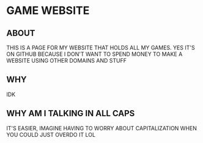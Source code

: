 # GAME WEBSITE
## ABOUT
THIS IS A PAGE FOR MY WEBSITE THAT HOLDS ALL MY GAMES. YES IT'S ON GITHUB BECAUSE I DON'T WANT TO SPEND MONEY TO MAKE A WEBSITE USING OTHER DOMAINS AND STUFF
## WHY
IDK
## WHY AM I TALKING IN ALL CAPS
IT'S EASIER, IMAGINE HAVING TO WORRY ABOUT CAPITALIZATION WHEN YOU COULD JUST OVERDO IT LOL
